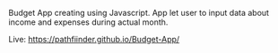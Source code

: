 Budget App creating using Javascript. App let user to input data about income and expenses during actual month.

Live: https://pathfiinder.github.io/Budget-App/
